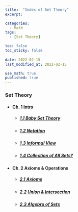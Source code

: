 ```yaml
---
title:  "Index of Set Theory"
excerpt: 

categories:
  - Math
tags:
  - [Set Theory]

toc: false
toc_sticky: false
 
date: 2022-02-15
last_modified_at: 2022-02-15

use_math: true
published: true
---
```


### Set Theory
- #### Ch. 1 Intro
  - ##### [1.1 Baby Set Theory](https://pyohyu.github.io/math/set1.1)
  - ##### [1.2 Notation](https://pyohyu.github.io/math/set1.2)
  - ##### [1.3 Informal View](https://pyohyu.github.io/math/set1.3)
  - ##### [1.4 Collection of All Sets?](https://pyohyu.github.io/math/set1.4)

- #### Ch. 2 Axioms & Operations
  - ##### [2.1 Axioms](https://pyohyu.github.io/math/set2.1)
  - ##### [2.2 Union & Intersection](https://pyohyu.github.io/math/set2.2)
  - ##### [2.3 Algebra of Sets](https://pyohyu.github.io/math/set2.3)